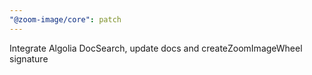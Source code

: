 ```yaml
---
"@zoom-image/core": patch
---
```


Integrate Algolia DocSearch, update docs and createZoomImageWheel signature
